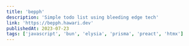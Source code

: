 ```yaml
---
title: 'bepph'
description: 'Simple todo list using bleeding edge tech'
link: 'https://bepph.hawari.dev'
publishedAt: 2023-07-23
tags: ['javascript', 'bun', 'elysia', 'prisma', 'preact', 'htmx']
---
```

